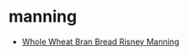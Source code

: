 # manning

 * [Whole Wheat Bran Bread Risney Manning](../index/w/whole-wheat-bran-bread-risney-manning-10334.json)
